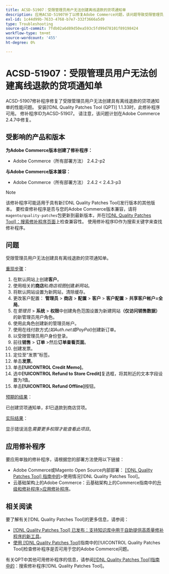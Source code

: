```yaml
---
title: ACSD-51907：受限管理员用户无法创建离线退款的贷项通知单
description: 应用ACSD-51907补丁以修复Adobe Commerce问题，该问题导致受限管理员用户无法创建包含离线退款的贷项通知单。
exl-id: 1c44d99b-7633-4768-b7e7-332f3666a5d9
type: Troubleshooting
source-git-commit: 7fdb02a6d89d50ea593c5fd99d78101f89198424
workflow-type: tm+mt
source-wordcount: '455'
ht-degree: 0%

---
```


# ACSD-51907：受限管理员用户无法创建离线退款的贷项通知单

ACSD-51907修补程序修复了受限管理员用户无法创建具有离线退款的贷项通知单的性能问题。 安装[!DNL Quality Patches Tool (QPT)] 1.1.33时，此修补程序可用。 修补程序ID为ACSD-51907。 请注意，该问题计划在Adobe Commerce 2.4.7中修复。

## 受影响的产品和版本

**为Adobe Commerce版本创建了修补程序：**

* Adobe Commerce（所有部署方法） 2.4.2-p2

**与Adobe Commerce版本兼容：**

* Adobe Commerce（所有部署方法） 2.4.2 &lt; 2.4.3-p3

>[!NOTE]
>
>该修补程序可能适用于具有新[!DNL Quality Patches Tool]发行版本的其他版本。 要检查修补程序是否与您的Adobe Commerce版本兼容，请将`magento/quality-patches`包更新到最新版本，并在[[!DNL Quality Patches Tool]：搜索修补程序页面](https://experienceleague.adobe.com/tools/commerce-quality-patches/index.html)上检查兼容性。 使用修补程序ID作为搜索关键字来查找修补程序。

## 问题

受限管理员用户无法创建具有离线退款的贷项通知单。

<u>重现步骤</u>：

1. 在默认网站上创建&#x200B;**客户**。
1. 使用相关的&#x200B;**商店**&#x200B;和&#x200B;*商店视图*&#x200B;创建&#x200B;*新网站*。
1. 将默认网站设置为新网站，清除缓存。
1. 更改客户配置： **管理员** > **商店** > **配置** > **客户** > **客户配置** > **共享客户帐户=全局**。
1. 在&#x200B;*管理员* > **系统** > **权限**&#x200B;中创建角色范围设置为新建网站&#x200B;**（仅访问销售数据）**&#x200B;的新管理员用户角色。
1. 使用此角色创建新的管理员帐户。
1. 使用在线付款方式&#x200B;*(如Auth.net或PayPal)*&#x200B;创建新订单。
1. 以受限管理员用户身份登录。
1. 前往&#x200B;**销售** > **订单** >然后&#x200B;**订单查看页面**。
1. 创建发票。
1. 定位至“发票”标签。
1. 单击&#x200B;**发票**。
1. 单击&#x200B;**[!UICONTROL Credit Memo]**。
1. 选中&#x200B;**[!UICONTROL Refund to Store Credit]**&#x200B;复选框，将其附近的文本字段设置为&#x200B;*1*&#x200B;值。
1. 单击&#x200B;**[!UICONTROL Refund Offline]**&#x200B;按钮。

<u>预期的结果</u>：

已创建贷项通知单，*$1*&#x200B;已退款到商店贷项。

<u>实际结果</u>：

显示错误消息&#x200B;*需要更多权限才能查看此项目*。

## 应用修补程序

要应用单独的修补程序，请根据您的部署方法使用以下链接：

* Adobe Commerce或Magento Open Source内部部署： [[!DNL Quality Patches Tool] 指南中的](/help/tools/quality-patches-tool/usage.md)>使用情况[!DNL Quality Patches Tool]。
* 云基础架构上的Adobe Commerce：云基础架构上的Commerce指南中的[升级和修补程序>应用修补程序](https://experienceleague.adobe.com/docs/commerce-cloud-service/user-guide/develop/upgrade/apply-patches.html)。

## 相关阅读

要了解有关[!DNL Quality Patches Tool]的更多信息，请参阅：

* [[!DNL Quality Patches Tool] 已发布：支持知识库中用于自助提供高质量修补程序的新工具](https://experienceleague.adobe.com/en/docs/commerce-operations/tools/quality-patches-tool/quality-patches-tool-to-self-serve-quality-patches)。
* [使用 [!DNL Quality Patches Tool]](/help/tools/quality-patches-tool/patches-available-in-qpt/check-patch-for-magento-issue-with-magento-quality-patches.md)指南中的[!UICONTROL Quality Patches Tool]检查修补程序是否可用于您的Adobe Commerce问题。


有关QPT中其他可用修补程序的信息，请参阅[[!DNL Quality Patches Tool]指南中的](https://experienceleague.adobe.com/tools/commerce-quality-patches/index.html)：搜索修补程序[!DNL Quality Patches Tool]。
